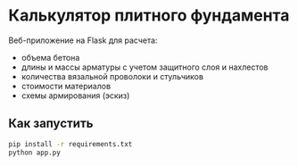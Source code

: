 # Калькулятор плитного фундамента

Веб-приложение на Flask для расчета:

- объема бетона
- длины и массы арматуры с учетом защитного слоя и нахлестов
- количества вязальной проволоки и стульчиков
- стоимости материалов
- схемы армирования (эскиз)

## Как запустить

```bash
pip install -r requirements.txt
python app.py
